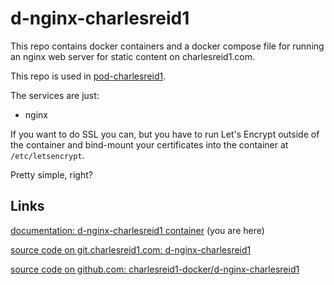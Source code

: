 # d-nginx-charlesreid1

This repo contains docker containers
and a docker compose file for running
an nginx web server for static content
on charlesreid1.com.

This repo is used in 
[pod-charlesreid1](https://git.charlesreid1.com/docker/pod-charlesreid1.git).

The services are just:

* nginx

If you want to do SSL you can, but you have to 
run Let's Encrypt outside of the container
and bind-mount your certificates into the 
container at `/etc/letsencrypt`.

Pretty simple, right?

## Links

[documentation: d-nginx-charlesreid1 container](https://pages.charlesreid1.com/d-nginx-charlesreid1/) (you are here)

[source code on git.charlesreid1.com: d-nginx-charlesreid1](https://git.charlesreid1.com/docker/d-nginx-charlesreid1)

[source code on github.com: charlesreid1-docker/d-nginx-charlesreid1](https://github.com/charlesreid1-docker/d-nginx-charlesreid1)

